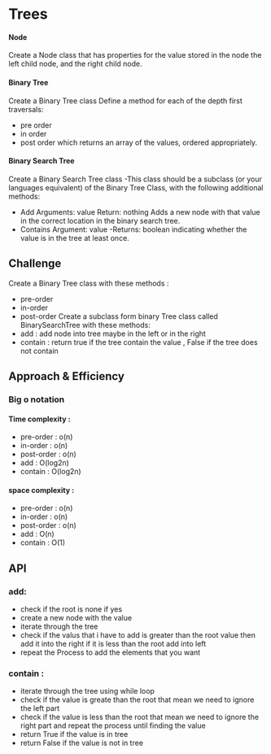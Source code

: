 # Trees
#### Node
Create a Node class that has properties for the value stored in the node
the left child node, and the right child node.
#### Binary Tree
Create a Binary Tree class
Define a method for each of the depth first traversals:
- pre order
- in order
- post order which returns an array of the values, ordered appropriately.
#### Binary Search Tree
Create a Binary Search Tree class -This class should be a subclass (or your languages equivalent) of the Binary Tree Class, with the following additional methods:
- Add
Arguments: value
Return: nothing
Adds a new node with that value in the correct location in the binary search tree.
- Contains
Argument: value -Returns: boolean indicating whether the value is in the tree at least once.
## Challenge
Create a Binary Tree class with these methods :
- pre-order
- in-order
- post-order
Create a subclass form binary Tree class called BinarySearchTree with these methods:
- add : add node into tree maybe in the left or in the right
- contain : return true if the tree contain the value , False if the tree does not contain
## Approach & Efficiency
### Big o notation
#### Time complexity :
- pre-order : o(n)
- in-order : o(n)
- post-order : o(n)
- add : O(log2n)
- contain : O(log2n)
#### space complexity :
- pre-order : o(n)
- in-order : o(n)
- post-order : o(n)
- add : O(n)
- contain : O(1)
## API
### add:
- check if the root is none if yes
- create a new node with the value
- iterate through the tree
- check if the valus that i have to add is greater than the root value then add it into the right
if it is less than the root add into left
- repeat the Process to add the elements that you want
### contain :
- iterate through the tree
using while loop
- check if the value is greate than the root that mean we need to ignore the left part
- check if the value is less than the root that mean we need to ignore the right part
and repeat the process until finding the value
- return True if the value is in tree
- return False if the value is not in tree